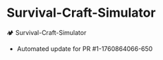 # Survival-Craft-Simulator
🏕️ Survival-Craft-Simulator


- Automated update for PR #1-1760864066-650